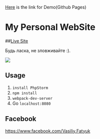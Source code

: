 [Here](https://Vasiliy-Fatyuk.github.io/University-WebProgramming) is the link for Demo(Github Pages)

# My Personal WebSite


##<a href="http://vasiliy-fatyuk.zzz.com.ua" target="_blank">Live Site</a>


Будь ласка, не зловживайте :).


<img src="https://upload.wikimedia.org/wikipedia/commons/thumb/a/a7/React-icon.svg/1200px-React-icon.svg.png" />

## Usage
1. `install PhpStorm`
2. `npm install`
3. `webpack-dev-server`
4. Go `localhost:8080`

## Facebook

<a href="https://www.facebook.com/Vasiliy.Fatyuk" target="_blank">https://www.facebook.com/Vasiliy.Fatyuk</a>

